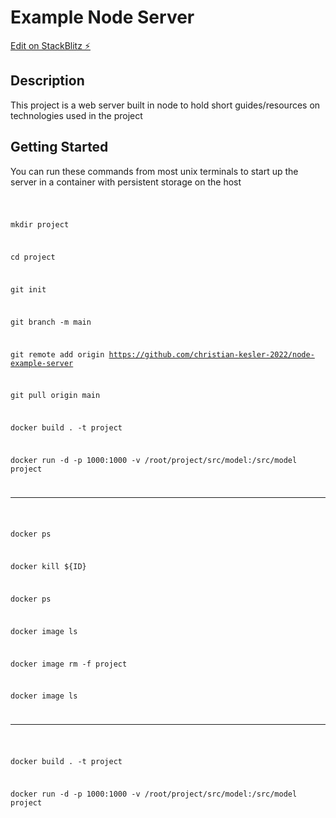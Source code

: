 <h1>Example Node Server</h1>

[Edit on StackBlitz ⚡️](https://stackblitz.com)

<h2>Description</h2>
<p>This project is a web server built in node to hold short guides/resources on technologies used in the project</p>
<h2>Getting Started</h2>
<p>You can run these commands from most unix terminals to start up the server in a container with persistent storage on the host</p>

<code>

mkdir project

cd project

git init

git branch -m main

git remote add origin https://github.com/christian-kesler-2022/node-example-server

git pull origin main

docker build . -t project

docker run -d -p 1000:1000 -v /root/project/src/model:/src/model project

<hr>

docker ps

docker kill ${ID}

docker ps

docker image ls

docker image rm -f project

docker image ls

<hr>

docker build . -t project

docker run -d -p 1000:1000 -v /root/project/src/model:/src/model project

</code>

